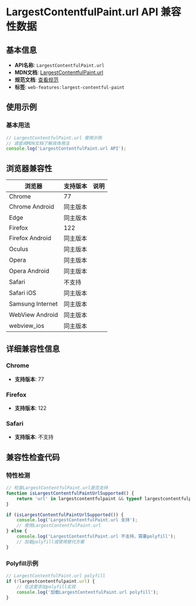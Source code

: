 # LargestContentfulPaint.url API 兼容性数据

## 基本信息

- **API名称**: `LargestContentfulPaint.url`
- **MDN文档**: [LargestContentfulPaint.url](https://developer.mozilla.org/docs/Web/API/LargestContentfulPaint/url)
- **规范文档**: [查看规范](https://w3c.github.io/largest-contentful-paint/#dom-largestcontentfulpaint-url)
- **标签**: `web-features:largest-contentful-paint`

## 使用示例

### 基本用法

```javascript
// LargestContentfulPaint.url 使用示例
// 请查阅MDN文档了解具体用法
console.log('LargestContentfulPaint.url API');
```

## 浏览器兼容性

| 浏览器 | 支持版本 | 说明 |
|--------|----------|------|
| Chrome | 77 |  |
| Chrome Android | 同主版本 |  |
| Edge | 同主版本 |  |
| Firefox | 122 |  |
| Firefox Android | 同主版本 |  |
| Oculus | 同主版本 |  |
| Opera | 同主版本 |  |
| Opera Android | 同主版本 |  |
| Safari | 不支持 |  |
| Safari iOS | 同主版本 |  |
| Samsung Internet | 同主版本 |  |
| WebView Android | 同主版本 |  |
| webview_ios | 同主版本 |  |

## 详细兼容性信息

### Chrome

- **支持版本**: 77

### Firefox

- **支持版本**: 122

### Safari

- **支持版本**: 不支持

## 兼容性检查代码

### 特性检测

```javascript
// 检查LargestContentfulPaint.url是否支持
function isLargestContentfulPaintUrlSupported() {
    return 'url' in largestcontentfulpaint && typeof largestcontentfulpaint.url === 'function';
}

if (isLargestContentfulPaintUrlSupported()) {
    console.log('LargestContentfulPaint.url 支持');
    // 使用LargestContentfulPaint.url
} else {
    console.log('LargestContentfulPaint.url 不支持，需要polyfill');
    // 加载polyfill或使用替代方案
}
```

### Polyfill示例

```javascript
// LargestContentfulPaint.url polyfill
if (!largestcontentfulpaint.url) {
    // 在这里添加polyfill实现
    console.log('加载LargestContentfulPaint.url polyfill');
}
```

